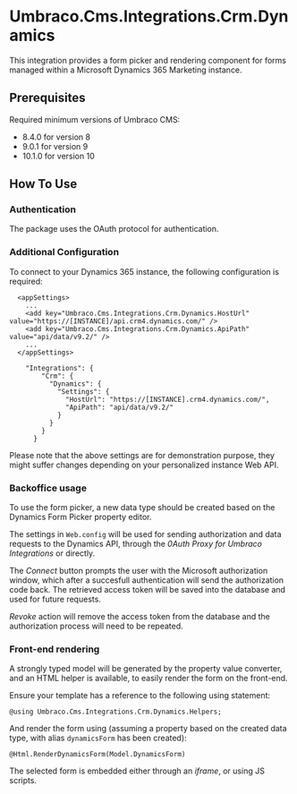 # Umbraco.Cms.Integrations.Crm.Dynamics

This integration provides a form picker and rendering component for forms managed within a Microsoft Dynamics 365 Marketing instance.

## Prerequisites

Required minimum versions of Umbraco CMS: 
- 8.4.0 for version 8
- 9.0.1 for version 9
- 10.1.0 for version 10

## How To Use

### Authentication

The package uses the OAuth protocol for authentication.

### Additional Configuration

To connect to your Dynamics 365 instance, the following configuration is required:
```
  <appSettings>
    ...
    <add key="Umbraco.Cms.Integrations.Crm.Dynamics.HostUrl" value="https://[INSTANCE]/api.crm4.dynamics.com/" />
    <add key="Umbraco.Cms.Integrations.Crm.Dynamics.ApiPath" value="api/data/v9.2/" />
    ...
  </appSettings>
```
```
    "Integrations": {
        "Crm": {
          "Dynamics": {
            "Settings": {
              "HostUrl": "https://[INSTANCE].crm4.dynamics.com/",
              "ApiPath": "api/data/v9.2/"
            }
          }
        }
      }
```

Please note that the above settings are for demonstration purpose, they might suffer changes depending on your personalized instance Web API.

### Backoffice usage

To use the form picker, a new data type should be created based on the Dynamics Form Picker property editor.

The settings in `Web.config` will be used for sending authorization and data requests to the Dynamics API, through the _0Auth Proxy for Umbraco Integrations_ or directly.

The _Connect_ button prompts the user with the Microsoft authorization window, which after a succesfull authentication will send the authorization code back.
The retrieved access token will be saved into the database and used for future requests.

_Revoke_ action will remove the access token from the database and the authorization process will need to be repeated.

### Front-end rendering

A strongly typed model will be generated by the property value converter, and an HTML helper is available, to easily render the form on the front-end.

Ensure your template has a reference to the following using statement:

```
@using Umbraco.Cms.Integrations.Crm.Dynamics.Helpers;
```

And render the form using (assuming a property based on the created data type, with alias `dynamicsForm` has been created):

```
@Html.RenderDynamicsForm(Model.DynamicsForm)
```

The selected form is embedded either through an _iframe_, or using JS scripts.
